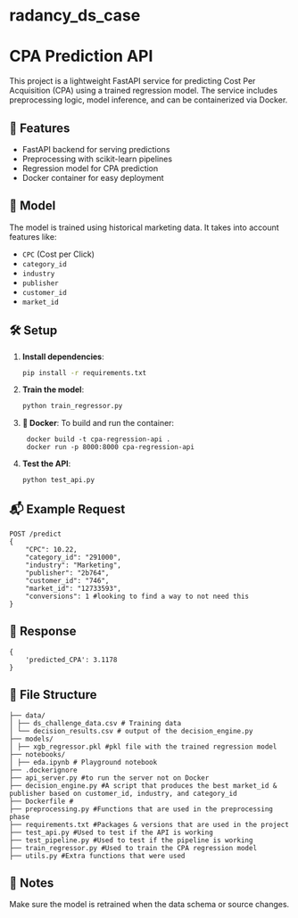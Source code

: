# radancy_ds_case
 
# CPA Prediction API

This project is a lightweight FastAPI service for predicting Cost Per Acquisition (CPA) using a trained regression model. The service includes preprocessing logic, model inference, and can be containerized via Docker.

## 🚀 Features

- FastAPI backend for serving predictions
- Preprocessing with scikit-learn pipelines
- Regression model for CPA prediction
- Docker container for easy deployment

## 🧠 Model

The model is trained using historical marketing data. It takes into account features like:

- `CPC` (Cost per Click)
- `category_id`
- `industry`
- `publisher`
- `customer_id`
- `market_id`

## 🛠 Setup

1. **Install dependencies**:
   ```bash
   pip install -r requirements.txt
2. **Train the model**:
    ```bash
    python train_regressor.py
3. **🐳 Docker**:
    To build and run the container:

        docker build -t cpa-regression-api .
        docker run -p 8000:8000 cpa-regression-api
4. **Test the API**:
    ```bash
    python test_api.py
## 📬 Example Request
    POST /predict
    {
        "CPC": 10.22,
        "category_id": "291000",
        "industry": "Marketing",
        "publisher": "2b764",
        "customer_id": "746",
        "market_id": "12733593",
        "conversions": 1 #looking to find a way to not need this
    }

## 🔁 Response
    {
        'predicted_CPA': 3.1178
    }

## 📁 File Structure

    ├── data/
    │ ├── ds_challenge_data.csv # Training data
    │ └── decision_results.csv # output of the decision_engine.py
    ├── models/
    │ ├── xgb_regressor.pkl #pkl file with the trained regression model
    ├── notebooks/
    │ ├── eda.ipynb # Playground notebook
    ├── .dockerignore
    ├── api_server.py #to run the server not on Docker
    ├── decision_engine.py #A script that produces the best market_id & publisher based on customer_id, industry, and category_id
    ├── Dockerfile #
    ├── preprocessing.py #Functions that are used in the preprocessing phase
    ├── requirements.txt #Packages & versions that are used in the project
    ├── test_api.py #Used to test if the API is working
    ├── test_pipeline.py #Used to test if the pipeline is working
    ├── train_regressor.py #Used to train the CPA regression model
    ├── utils.py #Extra functions that were used

## 🧪 Notes

Make sure the model is retrained when the data schema or source changes.